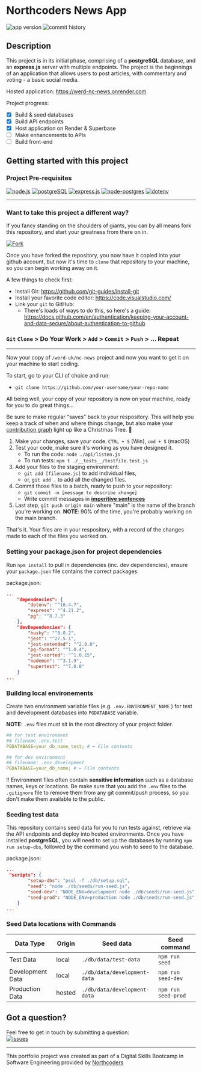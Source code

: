 # Northcoders News App

![app version](https://img.shields.io/github/package-json/version/werd-uk/nc-news?style=flat-square) ![commit history](https://img.shields.io/github/last-commit/werd-uk/nc-news/main?style=flat-square)

## Description

This project is in its initial phase, comprising of a **postgreSQL** database, and an **express.js** server with multiple endpoints. The project is the beginnings of an application that allows users to post articles, with commentary and voting - a basic social media.

Hosted application: https://werd-nc-news.onrender.com

Project progress:

-   [x] Build & seed databases
-   [x] Build API endpoints
-   [x] Host application on Render & Superbase
-   [ ] Make enhancements to APIs
-   [ ] Build front-end

## Getting started with this project

### Project Pre-requisites

[![node.js](https://img.shields.io/badge/node.js-v22.12.0-417e38?style=flat-square&logo=node.js)](https://nodejs.org/en/download) [![postgreSQL](https://img.shields.io/badge/postgreSQL-v16.6.0-4169E1?style=flat-square&logo=postgresql&logoColor=white)](https://www.postgresql.org/download/linux/ubuntu/) [![express.js](https://img.shields.io/badge/express.js-v4.21.2-000000?style=flat-square&logo=postgresql&logoColor=white)](https://expressjs.com/) [![node-postgres](https://img.shields.io/badge/node--postgres-8.7.3-blue?style=flat-square)](https://node-postgres.com/) [![dotenv](https://img.shields.io/badge/.ENV-8.7.3-ECD53F?style=flat-square&logo=.ENV&logoColor=white)](https://www.npmjs.com/package/dotenv)

---

### Want to take this project a different way?

If you fancy standing on the shoulders of giants, you can by all means fork this repository, and start your greatness from there on in.

[![Fork](https://img.shields.io/github/forks/werd-uk/nc-news?style=for-the-badge&logo=git&logoColor=white&label=fork%20me)](https://github.com/werd-uk/nc-news/fork)

Once you have forked the repository, you now have it copied into your github account, but now it's time to `clone` that repository to your machine, so you can begin working away on it.

A few things to check first:

-   Install Git: https://github.com/git-guides/install-git
-   Install your favorite code editor: https://code.visualstudio.com/
-   Link your `git` to GitHub:
    -   There's loads of ways to do this, so here's a guide: https://docs.github.com/en/authentication/keeping-your-account-and-data-secure/about-authentication-to-github

### `Git` `Clone` > Do Your Work > `Add` > `Commit` > `Push` > ... Repeat

---

Now your copy of `/werd-uk/nc-news` project and now you want to get it on your machine to start coding.

To start, go to your CLI of choice and run:

-   `git clone https://github.com/your-username/your-repo-name`

All being well, your copy of your repository is now on your machine, ready for you to do great things...

Be sure to make regular "saves" back to your respository. This will help you keep a track of when and where things change, but also make your [contribution graph](https://docs.github.com/assets/cb-35216/mw-1440/images/help/profile/contributions-graph.webp) light up like a Christmas Tree. 🎄

1. Make your changes, save your code. `CTRL + S` (Win), `cmd + S` (macOS)
2. Test your code, make sure it's working as you have designed it.
    - To run the code: `node ./api/listen.js`
    - To run tests: `npm t ./__tests__/testfile.test.js`
3. Add your files to the staging environment:
    - `git add [filename.js]` to add individual files,
    - or, `git add .` to add all the changed files.
4. Commit those files to a batch, ready to push to your repository:
    - `git commit -m [message to describe change]`
    - Write commit messages in **[imperitive sentences](https://www.grammarly.com/blog/sentences/imperative-sentences/)**
5. Last step, `git push origin main` where "main" is the name of the branch you're working on. **NOTE**: 90% of the time, you're probably working on the main branch.

That's it. Your files are in your respository, with a record of the changes made to each of the files you worked on.

### Setting your package.json for project dependencies

Run `npm install` to pull in dependencies (inc. dev dependencies), ensure your `package.json` file contains the correct packages:

package.json:

```json
...
    "dependencies": {
        "dotenv": "^16.4.7",
        "express": "^4.21.2",
        "pg": "^8.7.3"
    },
    "devDependencies": {
        "husky": "^8.0.2",
        "jest": "^27.5.1",
        "jest-extended": "^2.0.0",
        "pg-format": "^1.0.4",
        "jest-sorted": "^1.0.15",
        "nodemon": "^3.1.9",
        "supertest": "^7.0.0"
    }
...
```

### Building local environements

Create two environment variable files (e.g. `.env.ENVIRONMENT_NAME` ) for test and development databases into `PGDATABASE` variable.

**NOTE**: `.env` files must sit in the root directory of your project folder.

```YAML
## for test environment
## filename .env.test
PGDATABASE=your_db_name_test; # ⬅️ File contents

## for dev environment
## filename: .env.development
PGDATABASE=your_db_name; # ⬅️ File contents
```

‼️ Environment files often contain **sensitive information** such as a database names, keys or locations. Be make sure that you add the `.env` files to the `.gitignore` file to remove them from any git commit/push process, so you don't make them available to the public.

### Seeding test data

This repository contains seed data for you to run tests against, retrieve via the API endpoints and deploy into hosted environments. Once you have installed **postgreSQL**, you will need to set up the databases by running `npm run setup-dbs`, followed by the command you wish to seed to the database.

package.json:

```json
...
 "scripts": {
        "setup-dbs": "psql -f ./db/setup.sql",
        "seed": "node ./db/seeds/run-seed.js",
        "seed-dev": "NODE_ENV=development node ./db/seeds/run-seed.js",
        "seed-prod": "NODE_ENV=production node ./db/seeds/run-seed.js",
    }
...
```

### Seed Data locations with Commands

| Data Type        | Origin | Seed data                    | Seed command        |
| ---------------- | ------ | ---------------------------- | ------------------- |
| Test Data        | local  | `./db/data/test-data`        | `npm run seed`      |
| Development Data | local  | `./db/data/development-data` | `npm run seed-dev`  |
| Production Data  | hosted | `./db/data/development-data` | `npm run seed-prod` |

## Got a question?

Feel free to get in touch by submitting a question: </br> [![issues](https://img.shields.io/github/issues/werd-uk/nc-news?style=for-the-badge)](https://github.com/werd-uk/nc-news/issues/new?template=question-about--nc-news.md)

---

This portfolio project was created as part of a Digital Skills Bootcamp in Software Engineering provided by [Northcoders](https://northcoders.com/)
